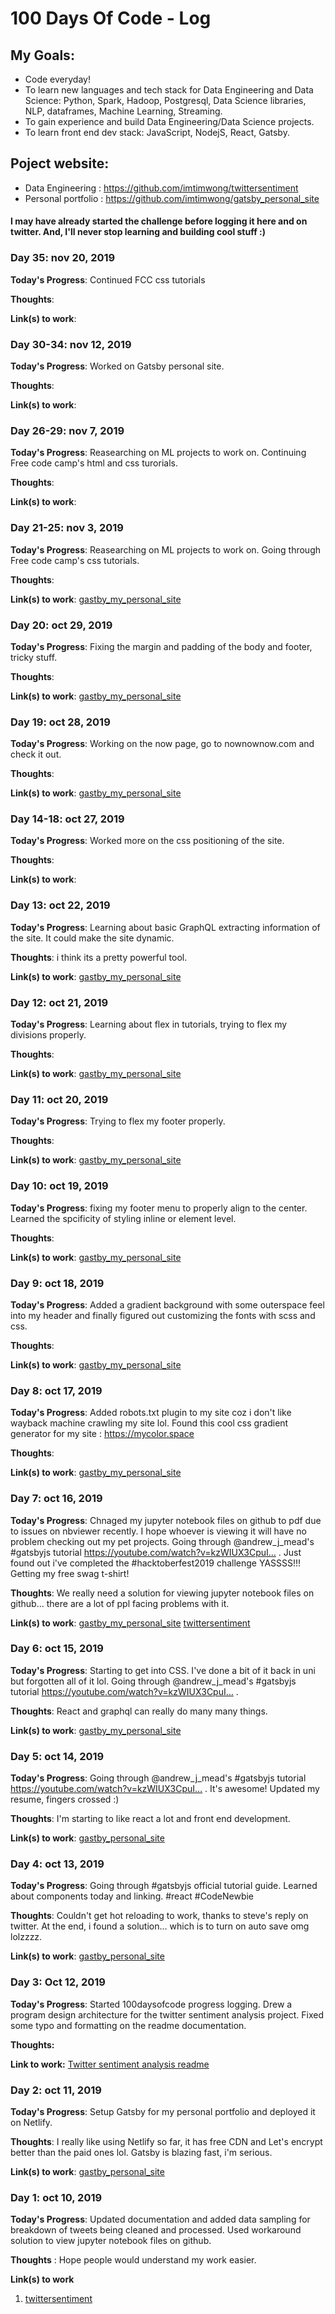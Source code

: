 # 100 Days Of Code - Log

## My Goals:

* Code everyday!
* To learn new languages and tech stack for Data Engineering and Data Science: Python, Spark, Hadoop, Postgresql, Data Science libraries, NLP, dataframes, Machine Learning, Streaming.
* To gain experience and build Data Engineering/Data Science projects.
* To learn front end dev stack: JavaScript, NodejS, React, Gatsby.

## Poject website: 
* Data Engineering : https://github.com/imtimwong/twittersentiment
* Personal portfolio : https://github.com/imtimwong/gatsby_personal_site

#### I may have already started the challenge before logging it here and on twitter. And, I'll never stop learning and building cool stuff :)


### Day 35: nov 20, 2019
<!-- ##### (delete me or comment me out) -->

**Today's Progress**: Continued FCC css tutorials

**Thoughts**: 


**Link(s) to work**:


### Day 30-34: nov 12, 2019
<!-- ##### (delete me or comment me out) -->

**Today's Progress**: Worked on Gatsby personal site.

**Thoughts**: 


**Link(s) to work**:


### Day 26-29: nov 7, 2019
<!-- ##### (delete me or comment me out) -->

**Today's Progress**: Reasearching on ML projects to work on. Continuing Free code camp's html and css turorials.

**Thoughts**: 


**Link(s) to work**:

### Day 21-25: nov 3, 2019
<!-- ##### (delete me or comment me out) -->

**Today's Progress**: Reasearching on ML projects to work on. Going through Free code camp's css tutorials.

**Thoughts**: 


**Link(s) to work**: [gastby_my_personal_site](https://github.com/imtimwong/gatsby_personal_site)
                      <!--[twittersentiment](https://github.com/imtimwong/twittersentiment) -->

### Day 20: oct 29, 2019
<!-- ##### (delete me or comment me out) -->

**Today's Progress**: Fixing the margin and padding of the body and footer, tricky stuff.

**Thoughts**: 


**Link(s) to work**: [gastby_my_personal_site](https://github.com/imtimwong/gatsby_personal_site)
                      <!--[twittersentiment](https://github.com/imtimwong/twittersentiment) -->

### Day 19: oct 28, 2019
<!-- ##### (delete me or comment me out) -->

**Today's Progress**: Working on the now page, go to nownownow.com and check it out.

**Thoughts**: 


**Link(s) to work**: [gastby_my_personal_site](https://github.com/imtimwong/gatsby_personal_site)
                      <!--[twittersentiment](https://github.com/imtimwong/twittersentiment) -->

### Day 14-18: oct 27, 2019
<!-- ##### (delete me or comment me out) -->

**Today's Progress**: Worked more on the css positioning of the site.

**Thoughts**: 


**Link(s) to work**: 


### Day 13: oct 22, 2019
<!-- ##### (delete me or comment me out) -->

**Today's Progress**: Learning about basic GraphQL extracting information of the site. It could make the site dynamic.

**Thoughts**: i think its a pretty powerful tool.


**Link(s) to work**: [gastby_my_personal_site](https://github.com/imtimwong/gatsby_personal_site)
                      <!--[twittersentiment](https://github.com/imtimwong/twittersentiment) -->

### Day 12: oct 21, 2019
<!-- ##### (delete me or comment me out) -->

**Today's Progress**: Learning about flex in tutorials, trying to flex my divisions properly. 

**Thoughts**: 


**Link(s) to work**: [gastby_my_personal_site](https://github.com/imtimwong/gatsby_personal_site)
                      <!--[twittersentiment](https://github.com/imtimwong/twittersentiment) -->


### Day 11: oct 20, 2019
<!-- ##### (delete me or comment me out) -->

**Today's Progress**: Trying to flex my footer properly.

**Thoughts**: 


**Link(s) to work**: [gastby_my_personal_site](https://github.com/imtimwong/gatsby_personal_site)
                      <!--[twittersentiment](https://github.com/imtimwong/twittersentiment) -->


### Day 10: oct 19, 2019
<!-- ##### (delete me or comment me out) -->

**Today's Progress**: fixing my footer menu to properly align to the center. Learned the spcificity of styling inline or element level.

**Thoughts**: 


**Link(s) to work**: [gastby_my_personal_site](https://github.com/imtimwong/gatsby_personal_site)
                      <!--[twittersentiment](https://github.com/imtimwong/twittersentiment) -->
                      
                      
### Day 9: oct 18, 2019
<!-- ##### (delete me or comment me out) -->

**Today's Progress**: Added a gradient background with some outerspace feel into my header and finally figured out customizing the fonts with scss and css. 

**Thoughts**: 


**Link(s) to work**: [gastby_my_personal_site](https://github.com/imtimwong/gastby_my_personal_site)
                      <!--[twittersentiment](https://github.com/imtimwong/twittersentiment) -->

### Day 8: oct 17, 2019
<!-- ##### (delete me or comment me out) -->

**Today's Progress**: Added robots.txt plugin to my site coz i don't like wayback machine crawling my site lol. Found this cool css gradient generator for my site : https://mycolor.space 

**Thoughts**: 


**Link(s) to work**: [gastby_my_personal_site](https://github.com/imtimwong/gastby_my_personal_site)
                      <!--[twittersentiment](https://github.com/imtimwong/twittersentiment) -->


### Day 7: oct 16, 2019
<!-- ##### (delete me or comment me out) -->

**Today's Progress**: Chnaged my jupyter notebook files on github to pdf due to issues on nbviewer recently. I hope whoever is viewing it will have no problem checking out my pet projects. Going through @andrew_j_mead's #gatsbyjs tutorial https://youtube.com/watch?v=kzWIUX3CpuI… .
Just found out i've completed the #hacktoberfest2019 challenge YASSSS!!! Getting my free swag t-shirt!

**Thoughts**: We really need a solution for viewing jupyter notebook files on github... there are a lot of ppl facing problems with it.
              <!--A data sceintist that i follow on instagram shared her current feelings and her experience on her career change into data science. I can really relate to her as I'm in a similar situation right now. I hope companies are not expecting unicorns who have 7000 years of exp in x,y,x,... n technologies. It's unrealistic. Good luck for my job search.-->


**Link(s) to work**: [gastby_my_personal_site](https://github.com/imtimwong/gastby_my_personal_site)
                      [twittersentiment](https://github.com/imtimwong/twittersentiment)


### Day 6: oct 15, 2019
<!-- ##### (delete me or comment me out) -->

**Today's Progress**: Starting to get into CSS. I've done a bit of it back in uni but forgotten all of it lol. Going through @andrew_j_mead's #gatsbyjs tutorial https://youtube.com/watch?v=kzWIUX3CpuI… .

**Thoughts**: React and graphql can really do many many things.

**Link(s) to work**: [gastby_my_personal_site](https://github.com/imtimwong/gastby_my_personal_site)




### Day 5: oct 14, 2019
<!-- ##### (delete me or comment me out) -->

**Today's Progress**: Going through @andrew_j_mead's #gatsbyjs tutorial https://youtube.com/watch?v=kzWIUX3CpuI… . It's awesome! Updated my resume, fingers crossed :)

**Thoughts**: I'm starting to like react a lot and front end development.

**Link(s) to work**: [gastby_personal_site](https://github.com/imtimwong/gastby_my_personal_site)



### Day 4: oct 13, 2019
<!-- ##### (delete me or comment me out) -->

**Today's Progress**: Going through #gatsbyjs official tutorial guide. Learned about components today and linking. #react #CodeNewbie

**Thoughts**: Couldn't get hot reloading to work, thanks to steve's reply on twitter. At the end, i found a solution... which is to turn on auto save omg lolzzzz.

**Link(s) to work**: [gastby_personal_site](https://github.com/imtimwong/gastby_personal_site)


### Day 3: Oct 12, 2019 
<!-- ##### (delete me or comment me out) -->

**Today's Progress**: Started 100daysofcode progress logging. Drew a program design architecture for the twitter sentiment analysis project. Fixed some typo and formatting on the readme documentation.

**Thoughts:** 

**Link to work:** [Twitter sentiment analysis readme](https://github.com/imtimwong/twittersentiment/blob/master/README.md)

### Day 2: oct 11, 2019
<!-- ##### (delete me or comment me out) -->

**Today's Progress**: Setup Gatsby for my personal portfolio and deployed it on Netlify.

**Thoughts**: I really like using Netlify so far, it has free CDN and Let's encrypt better than the paid ones lol. Gatsby is blazing fast, i'm serious.

**Link(s) to work**: [gastby_personal_site](https://github.com/imtimwong/gastby_personal_site)


### Day 1: oct 10, 2019
<!-- ##### (delete me or comment me out) -->
**Today's Progress**: Updated documentation and added data sampling for breakdown of tweets being cleaned and processed. Used workaround solution to view jupyter notebook files on github.

**Thoughts** : Hope people would understand my work easier.

**Link(s) to work**
1. [twittersentiment](https://github.com/imtimwong/twittersentiment)
